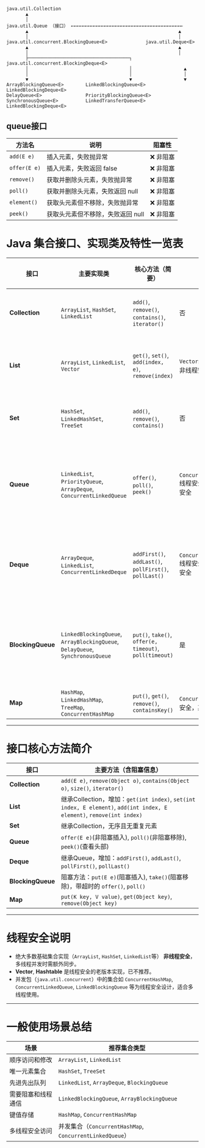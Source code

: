```text
java.util.Collection
       ▲
       │
java.util.Queue （接口） ←←←←←←←←←←←←←←←←←←←←←←←←←←←←←←←←←←←←←←←←←
       ▲                                                       ▲
       │                                                       │
java.util.concurrent.BlockingQueue<E>              java.util.Deque<E>
       ▲                                                       ▲
       │                                                       │
       ├─────────────────────────────────────┐       java.util.concurrent.BlockingDeque<E>
       │                                     │                   ▲
       │                                     │                   │
       ▼                                     ▼                   ▼
ArrayBlockingQueue<E>        LinkedBlockingQueue<E>     LinkedBlockingDeque<E>
DelayQueue<E>                PriorityBlockingQueue<E>
SynchronousQueue<E>          LinkedTransferQueue<E>
LinkedBlockingDeque<E>
```

## queue接口
| 方法名          | 说明                  | 阻塞性   |
| ------------ | ------------------- | ----- |
| `add(E e)`   | 插入元素，失败抛异常          | ❌ 非阻塞 |
| `offer(E e)` | 插入元素，失败返回 false     | ❌ 非阻塞 |
| `remove()`   | 获取并删除头元素，失败抛异常      | ❌ 非阻塞 |
| `poll()`     | 获取并删除头元素，失败返回 null  | ❌ 非阻塞 |
| `element()`  | 获取头元素但不移除，失败抛异常     | ❌ 非阻塞 |
| `peek()`     | 获取头元素但不移除，失败返回 null | ❌ 非阻塞 |

# Java 集合接口、实现类及特性一览表

| 接口           | 主要实现类                                               | 核心方法（简要）                             | 线程安全 | 典型使用场景                       |
|----------------|----------------------------------------------------------|----------------------------------------------|----------|----------------------------------|
| **Collection** | `ArrayList`, `HashSet`, `LinkedList`                     | `add()`, `remove()`, `contains()`, `iterator()` | 否       | 存储对象的通用容器                 |
| **List**       | `ArrayList`, `LinkedList`, `Vector`                      | `get()`, `set()`, `add(index, e)`, `remove(index)` | `Vector`线程安全，其他非线程安全 | 有序集合，支持索引访问             |
| **Set**        | `HashSet`, `LinkedHashSet`, `TreeSet`                    | `add()`, `remove()`, `contains()`             | 否       | 不允许重复元素的集合               |
| **Queue**      | `LinkedList`, `PriorityQueue`, `ArrayDeque`, `ConcurrentLinkedQueue` | `offer()`, `poll()`, `peek()`                   | `ConcurrentLinkedQueue`线程安全，其它非线程安全 | 先进先出队列，任务调度、消息传递 |
| **Deque**      | `ArrayDeque`, `LinkedList`, `ConcurrentLinkedDeque`      | `addFirst()`, `addLast()`, `pollFirst()`, `pollLast()` | `ConcurrentLinkedDeque`线程安全，其它非线程安全 | 双端队列，支持两端插入和删除     |
| **BlockingQueue** | `LinkedBlockingQueue`, `ArrayBlockingQueue`, `DelayQueue`, `SynchronousQueue` | `put()`, `take()`, `offer(e, timeout)`, `poll(timeout)` | 是       | 线程间安全的阻塞队列，用于线程通信 |
| **Map**        | `HashMap`, `LinkedHashMap`, `TreeMap`, `ConcurrentHashMap` | `put()`, `get()`, `remove()`, `containsKey()` | `ConcurrentHashMap`线程安全，其它非线程安全 | 键值对存储                       |

---

# 接口核心方法简介

| 接口          | 主要方法（含阻塞信息）                               |
|---------------|-----------------------------------------------------|
| **Collection**| `add(E e)`, `remove(Object o)`, `contains(Object o)`, `size()`, `iterator()` |
| **List**      | 继承Collection，增加：`get(int index)`, `set(int index, E element)`, `add(int index, E element)`, `remove(int index)` |
| **Set**       | 继承Collection，无序且无重复元素                      |
| **Queue**     | `offer(E e)`(非阻塞插入), `poll()`(非阻塞移除), `peek()`(查看头部) |
| **Deque**     | 继承Queue，增加：`addFirst()`, `addLast()`, `pollFirst()`, `pollLast()` |
| **BlockingQueue** | 阻塞方法：`put(E e)`(阻塞插入), `take()`(阻塞移除)，带超时的 `offer()`, `poll()` |
| **Map**       | `put(K key, V value)`, `get(Object key)`, `remove(Object key)` |

---

# 线程安全说明

- 绝大多数基础集合实现（`ArrayList`, `HashSet`, `LinkedList`等） **非线程安全**，多线程并发时需额外同步。
- **Vector**, **Hashtable** 是线程安全的老版本实现，已不推荐。
- 并发包（`java.util.concurrent`）中的集合如 `ConcurrentHashMap`, `ConcurrentLinkedQueue`, `LinkedBlockingQueue` 等为线程安全设计，适合多线程使用。

---

# 一般使用场景总结

| 场景           | 推荐集合类型                             |
|----------------|---------------------------------------|
| 顺序访问和修改 | `ArrayList`, `LinkedList`              |
| 唯一元素集合   | `HashSet`, `TreeSet`                   |
| 先进先出队列   | `LinkedList`, `ArrayDeque`, `BlockingQueue` |
| 需要阻塞和线程通信 | `LinkedBlockingQueue`, `ArrayBlockingQueue`   |
| 键值存储       | `HashMap`, `ConcurrentHashMap`         |
| 多线程安全访问 | 并发集合（`ConcurrentHashMap`, `ConcurrentLinkedQueue`） |

